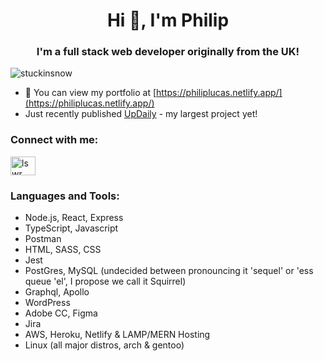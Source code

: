 <h1 align="center">Hi 👋, I'm Philip</h1>
<h3 align="center">I'm a full stack web developer originally from the UK!</h3>

<p align="left"> <img src="https://komarev.com/ghpvc/?username=stuckinsnow&label=Profile%20views&color=0e75b6&style=flat" alt="stuckinsnow" /> </p>

- 🔭 You can view my portfolio at [https://philiplucas.netlify.app/](https://philiplucas.netlify.app/)
- Just recently published [UpDaily](https://github.com/updaily-ca/updaily-frontend) - my largest project yet!

<h3 align="left">Connect with me:</h3>
<p align="left">
<a href="https://linkedin.com/in/lswr" target="blank"><img align="center" src="https://raw.githubusercontent.com/rahuldkjain/github-profile-readme-generator/master/src/images/icons/Social/linked-in-alt.svg" alt="lswr" height="30" width="40" /></a>
</p>

<h3 align="left">Languages and Tools:</h3>

- Node.js, React, Express
- TypeScript, Javascript
- Postman
- HTML, SASS, CSS
- Jest
- PostGres, MySQL (undecided between pronouncing it 'sequel' or 'ess queue 'el', I propose we call it Squirrel)
- Graphql, Apollo
- WordPress
- Adobe CC, Figma
- Jira
- AWS, Heroku, Netlify & LAMP/MERN Hosting
- Linux (all major distros, arch & gentoo)
